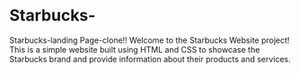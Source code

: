 # Starbucks-
Starbucks-landing Page-clone!! Welcome to the Starbucks Website project! This is a simple website built using HTML and CSS to showcase the Starbucks brand and provide information about their products and services.
